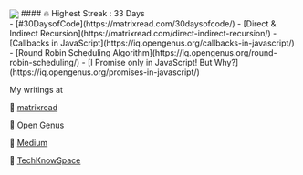 <img align="center" src="https://github.com/abhiramready/AbhiramWrites/blob/master/Images/AbhiramWrites.png"/>
#### 🔥 Highest Streak : 33 Days
<br>
- [#30DaysofCode](https://matrixread.com/30daysofcode/)
- [Direct & Indirect Recursion](https://matrixread.com/direct-indirect-recursion/)
- [Callbacks in JavaScript](https://iq.opengenus.org/callbacks-in-javascript/)
- [Round Robin Scheduling Algorithm](https://iq.opengenus.org/round-robin-scheduling/)
- [I Promise only in JavaScript! But Why?](https://iq.opengenus.org/promises-in-javascript/)
<br>

My writings at

📍 [matrixread](https://matrixread.com/author/abhiramreddy31/)

📍 [Open Genus](https://iq.opengenus.org/author/abhiram/)

📍 [Medium](https://medium.com/@abhiram.reddy)

📍 [TechKnowSpace](https://techknowspace.wordpress.com/author/abhiramreddy31/)

